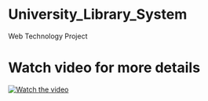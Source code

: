 # University_Library_System
Web Technology Project



# Watch video for more details
[![Watch the video](https://yt-embed.herokuapp.com/embed?v=T8oG9y9EwDw&t=12s)](https://www.youtube.com/watch?v=T8oG9y9EwDw&t=12s)

